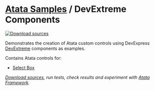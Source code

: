 # [Atata Samples](https://github.com/atata-framework/atata-samples) / DevExtreme Components

[![Download sources](https://img.shields.io/badge/Download-sources-brightgreen.svg)](https://github.com/atata-framework/atata-samples/raw/main/_archives/DevExtreme.zip)

Demonstrates the creation of Atata custom controls using DevExpress [DevExtreme](https://js.devexpress.com/) components as examples.

Contains Atata controls for:

- [Select Box](https://js.devexpress.com/React/Demos/WidgetsGallery/Demo/SelectBox/Overview/MaterialBlueLight/)

*[Download sources](https://github.com/atata-framework/atata-samples/raw/main/_archives/DevExtreme.zip), run tests, check results and experiment with [Atata Framework](https://atata.io).*